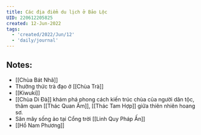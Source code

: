 ```yaml
---
title: Các địa điểm du lịch ở Bảo Lộc
UID: 220612205825
created: 12-Jun-2022
tags:
  - 'created/2022/Jun/12'
  - 'daily/journal'
---
```

## Notes:
- [[Chùa Bát Nhã]]
- Thưởng thức trà đạo ở [[Chùa Trà]]
- [[Kiwuki]]
- [[Chùa Di Đà]] khám phá phong cách kiến trúc chùa của người dân tộc, thăm quan [[Thác Quan Âm]], [[Thác Tam Hợp]] giữa thiên nhiên hoang sơ.
- Săn mây sống ảo tại Cổng trời [[Linh Quy Pháp Ấn]] 
- [[Hồ Nam Phương]]

